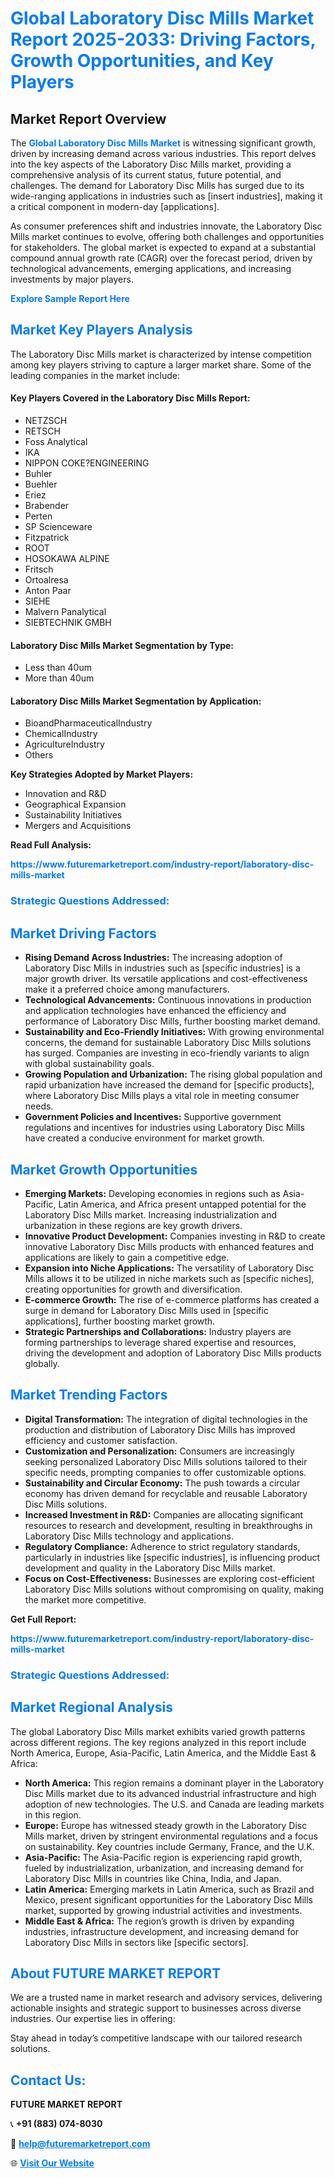 <h1 style="color: #007BFF;">Global Laboratory Disc Mills Market Report 2025-2033: Driving Factors, Growth Opportunities, and Key Players</h1>

<section id="overview">
<h2>Market Report Overview</h2>
<p>The <a href="https://www.futuremarketreport.com/industry-report/laboratory-disc-mills-market" style="color: #007BFF; text-decoration: none;"><strong>Global Laboratory Disc Mills Market</strong></a> is witnessing significant growth, driven by increasing demand across various industries. This report delves into the key aspects of the Laboratory Disc Mills market, providing a comprehensive analysis of its current status, future potential, and challenges. The demand for Laboratory Disc Mills has surged due to its wide-ranging applications in industries such as [insert industries], making it a critical component in modern-day [applications].</p>
<p>As consumer preferences shift and industries innovate, the Laboratory Disc Mills market continues to evolve, offering both challenges and opportunities for stakeholders. The global market is expected to expand at a substantial compound annual growth rate (CAGR) over the forecast period, driven by technological advancements, emerging applications, and increasing investments by major players.</p>
</section>

<section id="overview">
<p><a href="https://www.futuremarketreport.com/request-sample/reportId=42626" style="color: #007BFF; text-decoration: none;"><strong>Explore Sample Report Here</strong></a></p>
</section>

<section id="key-players">
<h2 style="color: #007BFF;">Market Key Players Analysis</h2>
<p>The Laboratory Disc Mills market is characterized by intense competition among key players striving to capture a larger market share. Some of the leading companies in the market include:</p>
<h4>Key Players Covered in the Laboratory Disc Mills Report:</h4>
<ul><li>NETZSCH</li><li>RETSCH</li><li>Foss Analytical</li><li>IKA</li><li>NIPPON COKE?ENGINEERING</li><li>Buhler</li><li>Buehler</li><li>Eriez</li><li>Brabender</li><li>Perten</li><li>SP Scienceware</li><li>Fitzpatrick</li><li>ROOT</li><li>HOSOKAWA ALPINE</li><li>Fritsch</li><li>Ortoalresa</li><li>Anton Paar</li><li>SIEHE</li><li>Malvern Panalytical</li><li>SIEBTECHNIK GMBH</li></ul>
<h4>Laboratory Disc Mills Market Segmentation by Type:</h4>
<ul><li>Less than 40um</li><li>More than 40um</li></ul>

<h4>Laboratory Disc Mills Market Segmentation by Application:</h4>
<ul><li>BioandPharmaceuticalIndustry</li><li>ChemicalIndustry</li><li>AgricultureIndustry</li><li>Others</li></ul>
<p><strong>Key Strategies Adopted by Market Players:</strong></p>
<ul>
<li>Innovation and R&D</li>
<li>Geographical Expansion</li>
<li>Sustainability Initiatives</li>
<li>Mergers and Acquisitions</li>
</ul>
</section>

<section>
<p><strong>Read Full Analysis: </strong></p><a href="https://www.futuremarketreport.com/industry-report/laboratory-disc-mills-market" style="color: #007BFF; text-decoration: none;"><strong>https://www.futuremarketreport.com/industry-report/laboratory-disc-mills-market</strong></a>
<h3 style="color: #007BFF;">Strategic Questions Addressed:</h3>
</section>

<section id="driving-factors">
<h2 style="color: #007BFF;">Market Driving Factors</h2>
<ul>
<li><strong>Rising Demand Across Industries:</strong> The increasing adoption of Laboratory Disc Mills in industries such as [specific industries] is a major growth driver. Its versatile applications and cost-effectiveness make it a preferred choice among manufacturers.</li>
<li><strong>Technological Advancements:</strong> Continuous innovations in production and application technologies have enhanced the efficiency and performance of Laboratory Disc Mills, further boosting market demand.</li>
<li><strong>Sustainability and Eco-Friendly Initiatives:</strong> With growing environmental concerns, the demand for sustainable Laboratory Disc Mills solutions has surged. Companies are investing in eco-friendly variants to align with global sustainability goals.</li>
<li><strong>Growing Population and Urbanization:</strong> The rising global population and rapid urbanization have increased the demand for [specific products], where Laboratory Disc Mills plays a vital role in meeting consumer needs.</li>
<li><strong>Government Policies and Incentives:</strong> Supportive government regulations and incentives for industries using Laboratory Disc Mills have created a conducive environment for market growth.</li>
</ul>
</section>

<section id="growth-opportunities">
<h2 style="color: #007BFF;">Market Growth Opportunities</h2>
<ul>
<li><strong>Emerging Markets:</strong> Developing economies in regions such as Asia-Pacific, Latin America, and Africa present untapped potential for the Laboratory Disc Mills market. Increasing industrialization and urbanization in these regions are key growth drivers.</li>
<li><strong>Innovative Product Development:</strong> Companies investing in R&D to create innovative Laboratory Disc Mills products with enhanced features and applications are likely to gain a competitive edge.</li>
<li><strong>Expansion into Niche Applications:</strong> The versatility of Laboratory Disc Mills allows it to be utilized in niche markets such as [specific niches], creating opportunities for growth and diversification.</li>
<li><strong>E-commerce Growth:</strong> The rise of e-commerce platforms has created a surge in demand for Laboratory Disc Mills used in [specific applications], further boosting market growth.</li>
<li><strong>Strategic Partnerships and Collaborations:</strong> Industry players are forming partnerships to leverage shared expertise and resources, driving the development and adoption of Laboratory Disc Mills products globally.</li>
</ul>
</section>

<section id="trending-factors">
<h2 style="color: #007BFF;">Market Trending Factors</h2>
<ul>
<li><strong>Digital Transformation:</strong> The integration of digital technologies in the production and distribution of Laboratory Disc Mills has improved efficiency and customer satisfaction.</li>
<li><strong>Customization and Personalization:</strong> Consumers are increasingly seeking personalized Laboratory Disc Mills solutions tailored to their specific needs, prompting companies to offer customizable options.</li>
<li><strong>Sustainability and Circular Economy:</strong> The push towards a circular economy has driven demand for recyclable and reusable Laboratory Disc Mills solutions.</li>
<li><strong>Increased Investment in R&D:</strong> Companies are allocating significant resources to research and development, resulting in breakthroughs in Laboratory Disc Mills technology and applications.</li>
<li><strong>Regulatory Compliance:</strong> Adherence to strict regulatory standards, particularly in industries like [specific industries], is influencing product development and quality in the Laboratory Disc Mills market.</li>
<li><strong>Focus on Cost-Effectiveness:</strong> Businesses are exploring cost-efficient Laboratory Disc Mills solutions without compromising on quality, making the market more competitive.</li>
</ul>
</section>

<section>
<p><strong>Get Full Report: </strong></p><a href="https://www.futuremarketreport.com/industry-report/laboratory-disc-mills-market" style="color: #007BFF; text-decoration: none;"><strong>https://www.futuremarketreport.com/industry-report/laboratory-disc-mills-market</strong></a>
<h3 style="color: #007BFF;">Strategic Questions Addressed:</h3>
</section>


<section id="regional-analysis">
<h2 style="color: #007BFF;">Market Regional Analysis</h2>
<p>The global Laboratory Disc Mills market exhibits varied growth patterns across different regions. The key regions analyzed in this report include North America, Europe, Asia-Pacific, Latin America, and the Middle East & Africa:</p>
<ul>
<li><strong>North America:</strong> This region remains a dominant player in the Laboratory Disc Mills market due to its advanced industrial infrastructure and high adoption of new technologies. The U.S. and Canada are leading markets in this region.</li>
<li><strong>Europe:</strong> Europe has witnessed steady growth in the Laboratory Disc Mills market, driven by stringent environmental regulations and a focus on sustainability. Key countries include Germany, France, and the U.K.</li>
<li><strong>Asia-Pacific:</strong> The Asia-Pacific region is experiencing rapid growth, fueled by industrialization, urbanization, and increasing demand for Laboratory Disc Mills in countries like China, India, and Japan.</li>
<li><strong>Latin America:</strong> Emerging markets in Latin America, such as Brazil and Mexico, present significant opportunities for the Laboratory Disc Mills market, supported by growing industrial activities and investments.</li>
<li><strong>Middle East & Africa:</strong> The region’s growth is driven by expanding industries, infrastructure development, and increasing demand for Laboratory Disc Mills in sectors like [specific sectors].</li>
</ul>
</section>

<footer>
<h2 style="color: #007BFF;">About FUTURE MARKET REPORT</h2>
<p>We are a trusted name in market research and advisory services, delivering actionable insights and strategic support to businesses across diverse industries. Our expertise lies in offering:</p>

<p>Stay ahead in today’s competitive landscape with our tailored research solutions.</p>

<h2 style="color: #007BFF;">Contact Us:</h2>
<p><strong>FUTURE MARKET REPORT</strong></p>
<p>📞 <strong>+91 (883) 074-8030</strong></p>
<p>📧 <strong><a href="mailto:help@futuremarketreport.com" style="color: #007BFF;">help@futuremarketreport.com</a></strong></p>
<p>🌐 <strong><a href="https://www.futuremarketreport.com/" style="color: #007BFF;">Visit Our Website</a></strong></p>
</footer>